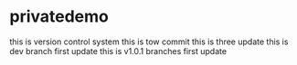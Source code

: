 # privatedemo
this is version control system
this is tow commit
this is three update
this is dev branch first update
this is v1.0.1 branches first update

